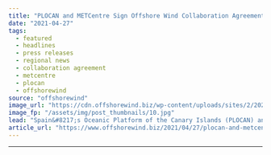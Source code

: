```yaml
---
title: "PLOCAN and METCentre Sign Offshore Wind Collaboration Agreement"
date: "2021-04-27"
tags: 
  - featured
  - headlines
  - press releases
  - regional news
  - collaboration agreement
  - metcentre
  - plocan
  - offshorewind
source: "offshorewind"
image_url: "https://cdn.offshorewind.biz/wp-content/uploads/sites/2/2021/04/27081503/PLOCAN-and-METCentre-Sign-Offshore-Wind-Collaboration-Agreement.jpg"
image_fp: "/assets/img/post_thumbnails/10.jpg"
lead: "Spain&#8217;s Oceanic Platform of the Canary Islands (PLOCAN) and the Norwegian METCentre (Marine Energy"
article_url: "https://www.offshorewind.biz/2021/04/27/plocan-and-metcentre-sign-offshore-wind-collaboration-agreement/"
---
```


---
